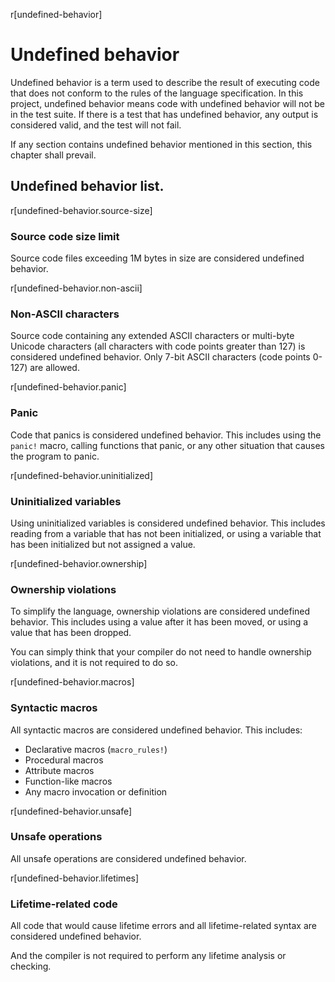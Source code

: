 r[undefined-behavior]
# Undefined behavior
Undefined behavior is a term used to describe the result of executing code that does not conform to the rules of the language specification. In this project, undefined behavior means code with undefined behavior will not be in the test suite. If there is a test that has undefined behavior, any output is considered valid, and the test will not fail.

If any section contains undefined behavior mentioned in this section, this chapter shall prevail.


## Undefined behavior list.

r[undefined-behavior.source-size]
### Source code size limit

Source code files exceeding 1M bytes in size are considered undefined behavior.

r[undefined-behavior.non-ascii]
### Non-ASCII characters

Source code containing any extended ASCII characters or multi-byte Unicode characters (all characters with code points greater than 127) is considered undefined behavior. Only 7-bit ASCII characters (code points 0-127) are allowed.

r[undefined-behavior.panic]
### Panic

Code that panics is considered undefined behavior. This includes using the `panic!` macro,
calling functions that panic, or any other situation that causes the program to panic.

r[undefined-behavior.uninitialized]

### Uninitialized variables

Using uninitialized variables is considered undefined behavior. This includes reading from a variable that has not been initialized, or using a variable that has been initialized but not assigned a value.

r[undefined-behavior.ownership]

### Ownership violations

To simplify the language, ownership violations are considered undefined behavior. This includes using a value after it has been moved, or using a value that has been dropped.

You can simply think that your compiler do not need to handle ownership violations, and it is not required to do so.

r[undefined-behavior.macros]
### Syntactic macros

All syntactic macros are considered undefined behavior. This includes:
- Declarative macros (`macro_rules!`)
- Procedural macros
- Attribute macros
- Function-like macros
- Any macro invocation or definition

r[undefined-behavior.unsafe]
### Unsafe operations

All unsafe operations are considered undefined behavior. 

r[undefined-behavior.lifetimes]
### Lifetime-related code

All code that would cause lifetime errors and all lifetime-related syntax are considered undefined behavior.

And the compiler is not required to perform any lifetime analysis or checking.

